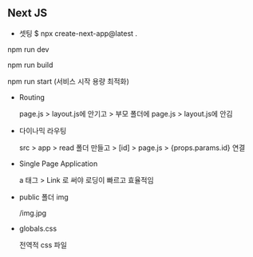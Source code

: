 ## Next JS

- 셋팅 $ npx create-next-app@latest .

npm run dev

npm run build

npm run start (서비스 시작 용량 최적화)


- Routing

  page.js > layout.js에 안기고 > 부모 폴더에 page.js > layout.js에 안김

- 다이나믹 라우팅

  src > app > read 폴더 만들고 > [id] > page.js > {props.params.id} 연결

- Single Page Application

  a 태그 > Link 로 써야 로딩이 빠르고 효율적임

- public 폴더 img

  /img.jpg

- globals.css

  전역적 css 파일
